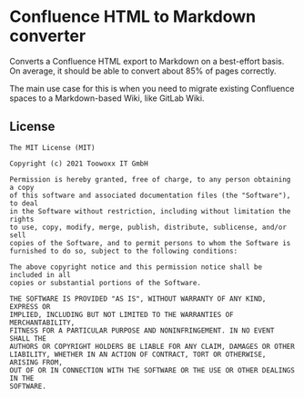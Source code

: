 # Confluence HTML to Markdown converter

Converts a Confluence HTML export to Markdown on a best-effort basis.
On average, it should be able to convert about 85% of pages correctly.

The main use case for this is when you need to migrate existing Confluence spaces to a Markdown-based Wiki, like GitLab Wiki.

## License

```
The MIT License (MIT)

Copyright (c) 2021 Toowoxx IT GmbH

Permission is hereby granted, free of charge, to any person obtaining a copy
of this software and associated documentation files (the "Software"), to deal
in the Software without restriction, including without limitation the rights
to use, copy, modify, merge, publish, distribute, sublicense, and/or sell
copies of the Software, and to permit persons to whom the Software is
furnished to do so, subject to the following conditions:

The above copyright notice and this permission notice shall be included in all
copies or substantial portions of the Software.

THE SOFTWARE IS PROVIDED "AS IS", WITHOUT WARRANTY OF ANY KIND, EXPRESS OR
IMPLIED, INCLUDING BUT NOT LIMITED TO THE WARRANTIES OF MERCHANTABILITY,
FITNESS FOR A PARTICULAR PURPOSE AND NONINFRINGEMENT. IN NO EVENT SHALL THE
AUTHORS OR COPYRIGHT HOLDERS BE LIABLE FOR ANY CLAIM, DAMAGES OR OTHER
LIABILITY, WHETHER IN AN ACTION OF CONTRACT, TORT OR OTHERWISE, ARISING FROM,
OUT OF OR IN CONNECTION WITH THE SOFTWARE OR THE USE OR OTHER DEALINGS IN THE
SOFTWARE.
```
